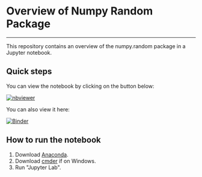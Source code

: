 # Overview of Numpy Random Package

***

This repository contains an overview of the 
numpy.random package in a Jupyter notebook.

## Quick steps 

You can view the notebook by clicking on the button below:

[![nbviewer](https://raw.githubusercontent.com/jupyter/design/master/logos/Badges/nbviewer_badge.svg)](https://nbviewer.org/github/amandamurray2021/numpy-random/blob/main/numpy-random.ipynb)

You can also view it here:

[![Binder](https://mybinder.org/badge_logo.svg)](https://mybinder.org/v2/gh/amandamurray2021/numpy-random/HEAD)


## How to run the notebook
1. Download [Anaconda]().
2. Download [cmder]() if on Windows.
3. Run "Jupyter Lab".